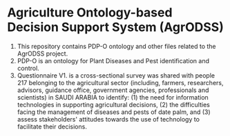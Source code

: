 # Agriculture Ontology-based Decision Support System (AgrODSS)
1. This repository contains PDP-O ontology and other files related to the AgrODSS project.
2. PDP-O is an ontology for Plant Diseases and Pest identification and control.
3. Questionnaire V1. is a cross-sectional survey was shared with people 217 belonging to the agricultural sector (including, farmers, researchers, advisors, guidance office, government agencies, professionals and scientists) in SAUDI ARABIA to identify: (1) the need for information technologies in supporting agricultural decisions, (2) the difficulties facing the management of diseases and pests of date palm, and (3) assess stakeholders' attitudes towards the use of technology to facilitate their decisions.
